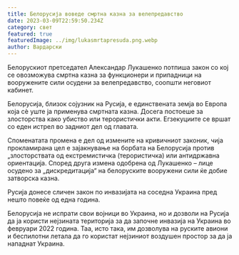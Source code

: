 ```yaml
---
title: Белорусија воведе смртна казна за велепредавство
date: 2023-03-09T22:59:50.234Z
category: свет
featured: true
featuredImage: ../img/lukasmrtapresuda.png.webp
author: Вардарски
---
```


Белорускиот претседател Александар Лукашенко потпиша закон со кој се овозможува смртна казна за функционери и припадници на вооружените сили осудени за велепредавство, соопшти неговиот кабинет.

Белорусија, близок сојузник на Русија, е единствената земја во Европа која сè уште ја применува смртната казна. Досега постоеше за злосторства како убиство или терористички акти. Егзекуциите се вршат со еден истрел во задниот дел од главата.

Споменатата промена е дел од измените на кривичниот законик, чија прокламирана цел е зајакнување на борбата на Белорусија против „злосторствата од екстремистичка (терористичка) или антидржавна ориентација. Според друга измена одобрена од Лукашенко – лице осудено за „дискредитација“ на белоруските вооружени сили ќе добие затворска казна.

Русија донесе сличен закон по инвазијата на соседна Украина пред нешто повеќе од една година.

Белорусија не испрати свои војници во Украина, но и дозволи на Русија да ја користи нејзината територија за да започне инвазија на Украина во февруари 2022 година. Таа, исто така, им дозволува на руските авиони и беспилотни летала да го користат нејзиниот воздушен простор за да ја нападнат Украина.
